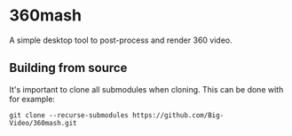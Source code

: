 # 360mash
A simple desktop tool to post-process and render 360 video.

## Building from source

It's important to clone all submodules when cloning. This can be done with for example:

```
git clone --recurse-submodules https://github.com/Big-Video/360mash.git
```